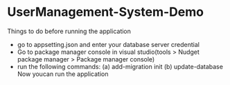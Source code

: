 # UserManagement-System-Demo


Things to do before running the application

* go to appsetting.json and enter your database server credential
*  Go to package manager console in visual studio(tools > Nudget package manager > Package manager console)
*  run the following commands: 
(a) add-migration init
(b) update-database
Now youcan run the application
